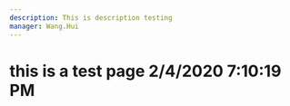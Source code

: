 ```yaml
---
description: This is description testing
manager: Wang.Hui
---
```

# this is a test page 2/4/2020 7:10:19 PM